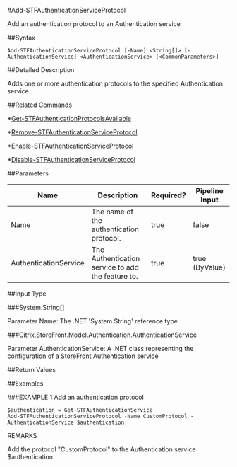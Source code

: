 #Add-STFAuthenticationServiceProtocol
Add an authentication protocol to an Authentication service
##Syntax
```Add-STFAuthenticationServiceProtocol [-Name] <String[]> [-AuthenticationService] <AuthenticationService> [<CommonParameters>]
```
##Detailed Description
Adds one or more authentication protocols to the specified Authentication service.
##Related Commands
*[Get-STFAuthenticationProtocolsAvailable](Get-STFAuthenticationProtocolsAvailable)
*[Remove-STFAuthenticationServiceProtocol](Remove-STFAuthenticationServiceProtocol)
*[Enable-STFAuthenticationServiceProtocol](Enable-STFAuthenticationServiceProtocol)
*[Disable-STFAuthenticationServiceProtocol](Disable-STFAuthenticationServiceProtocol)
##Parameters
|Name|Description|Required?|Pipeline Input||--|--|--|--||Name|The name of the authentication protocol.|true|false||AuthenticationService|The Authentication service to add the feature to.|true|true (ByValue)|##Input Type
###System.String[]
Parameter Name: The .NET 'System.String' reference type
###Citrix.StoreFront.Model.Authentication.AuthenticationService
Parameter AuthenticationService: A .NET class representing the configuration of a StoreFront Authentication service
##Return Values
##Examples
###EXAMPLE 1 Add an authentication protocol
```$authentication = Get-STFAuthenticationService
Add-STFAuthenticationServiceProtocol -Name CustomProtocol -AuthenticationService $authentication
```
REMARKS
Add the protocol "CustomProtocol" to the Authentication service $authentication

